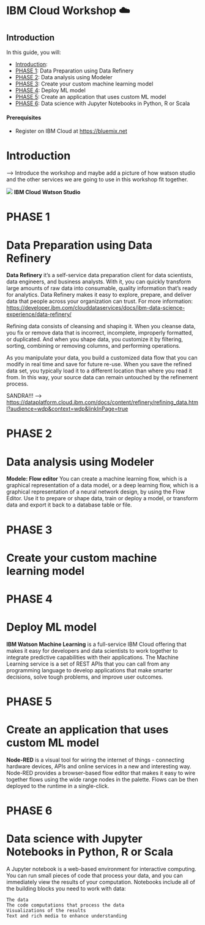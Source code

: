 # IBM Cloud Workshop :cloud:

## Introduction 
In this guide, you will:
  - [Introduction](#introduction): 
  - [PHASE 1](#phase-1): Data Preparation using Data Refinery
  - [PHASE 2](#phase-2): Data analysis using Modeler
  - [PHASE 3](#phase-3): Create your custom machine learning model 
  - [PHASE 4](#phase-4): Deploy ML model 
  - [PHASE 5](#phase-5): Create an application that uses custom ML model 
  - [PHASE 6](#phase-6): Data science with Jupyter Notebooks in Python, R or Scala



#### Prerequisites
- Register on IBM Cloud at https://bluemix.net


# Introduction 
--> Introduce the workshop and maybe add a picture of how watson studio and the other services we are going to use in this workshop fit together.

![](/screenshots/Tools.png?raw=true)
**IBM Cloud**
**Watson Studio**

# PHASE 1
# Data Preparation using Data Refinery

**Data Refinery** it’s a self-service data preparation client for data scientists, data engineers, and business analysts. With it, you can quickly transform large amounts of raw data into consumable, quality information that’s ready for analytics. Data Refinery makes it easy to explore, prepare, and deliver data that people across your organization can trust.
For more information: https://developer.ibm.com/clouddataservices/docs/ibm-data-science-experience/data-refinery/ 

Refining data consists of cleansing and shaping it. When you cleanse data, you fix or remove data that is incorrect, incomplete, improperly formatted, or duplicated. And when you shape data, you customize it by filtering, sorting, combining or removing columns, and performing operations.

As you manipulate your data, you build a customized data flow that you can modify in real time and save for future re-use. When you save the refined data set, you typically load it to a different location than where you read it from. In this way, your source data can remain untouched by the refinement process.

SANDRA!!! --> https://dataplatform.cloud.ibm.com/docs/content/refinery/refining_data.html?audience=wdp&context=wdp&linkInPage=true

# PHASE 2
# Data analysis using Modeler
**Modele: Flow editor** You can create a machine learning flow, which is a graphical representation of a data model, or a deep learning flow, which is a graphical representation of a neural network design, by using the Flow Editor. Use it to prepare or shape data, train or deploy a model, or transform data and export it back to a database table or file.


# PHASE 3
# Create your custom machine learning model


# PHASE 4
# Deploy ML model
**IBM Watson Machine Learning** is a full-service IBM Cloud offering that makes it easy for developers and data scientists to work together to integrate predictive capabilities with their applications. The Machine Learning service is a set of REST APIs that you can call from any programming language to develop applications that make smarter decisions, solve tough problems, and improve user outcomes.

# PHASE 5
# Create an application that uses custom ML model 
**Node-RED** is a visual tool for wiring the internet of things - connecting hardware devices, APIs and online services in a new and interesting way. Node-RED provides a browser-based flow editor that makes it easy to wire together flows using the wide range nodes in the palette. Flows can be then deployed to the runtime in a single-click.


# PHASE 6
# Data science with Jupyter Notebooks in Python, R or Scala
A Jupyter notebook is a web-based environment for interactive computing. You can run small pieces of code that process your data, and you can immediately view the results of your computation. Notebooks include all of the building blocks you need to work with data:

    The data
    The code computations that process the data
    Visualizations of the results
    Text and rich media to enhance understanding
